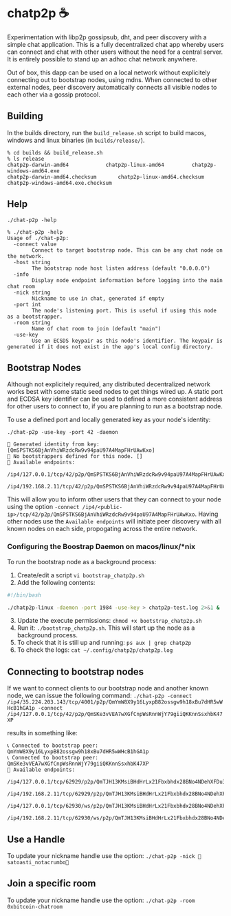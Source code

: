 # chatp2p ☕

Experimentation with libp2p gossipsub, dht, and peer discovery with a simple chat application. This is a fully decentralized chat app whereby users can connect and chat with other users without the need for a central server. It is entirely possible to stand up an adhoc chat network anywhere.

Out of box, this dapp can be used on a local network without explicitely connecting out to bootstrap nodes, using mdns. When connected to other external nodes, peer discovery automatically connects all visible nodes to each other via a gossip protocol.

## Building 
In the builds directory, run the `build_release.sh` script to build macos, windows and linux binaries (in `builds/release/`).

```
% cd builds && build_release.sh
% ls release 
chatp2p-darwin-amd64			chatp2p-linux-amd64			chatp2p-windows-amd64.exe
chatp2p-darwin-amd64.checksum		chatp2p-linux-amd64.checksum		chatp2p-windows-amd64.exe.checksum
```

## Help
`./chat-p2p -help`
```
% ./chat-p2p -help     
Usage of ./chat-p2p:
  -connect value
        Connect to target bootstrap node. This can be any chat node on the network.
  -host string
        The bootstrap node host listen address (default "0.0.0.0")
  -info
        Display node endpoint information before logging into the main chat room
  -nick string
        Nickname to use in chat, generated if empty
  -port int
        The node's listening port. This is useful if using this node as a bootstrapper.
  -room string
        Name of chat room to join (default "main")
  -use-key
        Use an ECSDS keypair as this node's identifier. The keypair is generated if it does not exist in the app's local config directory.
```

## Bootstrap Nodes
Although not explicitely required, any distributed decentralized network works best with some static seed nodes to get things wired up. A static port and ECDSA key identifier can be used to defined a more consistent address for other users to connect to, if you are planning to run as a bootstrap node. 

To use a defined port and locally generated key as your node's identity:

`./chat-p2p -use-key -port 42 -daemon`
```
🔐 Generated identity from key: [QmSPSTKS6BjAnVhiWRzdcRw9v94paU97A4MapFHrUAwKxo]
🔔 No bootstrappers defined for this node. []
👢 Available endpoints: 
        /ip4/127.0.0.1/tcp/42/p2p/QmSPSTKS6BjAnVhiWRzdcRw9v94paU97A4MapFHrUAwKxo
        /ip4/192.168.2.11/tcp/42/p2p/QmSPSTKS6BjAnVhiWRzdcRw9v94paU97A4MapFHrUAwKxo
```
This will allow you to inform other users that they can connect to your node using the option `-connect /ip4/<public-ip>/tcp/42/p2p/QmSPSTKS6BjAnVhiWRzdcRw9v94paU97A4MapFHrUAwKxo`. Having other nodes use the `Available endpoints` will initiate peer discovery with all known nodes on each side, propogating across the entire network.

### Configuring the Boostrap Daemon on macos/linux/*nix

To run the bootstrap node as a background process:

1. Create/edit a script `vi bootstrap_chatp2p.sh`
2. Add the following contents:
``` bash
#!/bin/bash

./chatp2p-linux -daemon -port 1984 -use-key > chatp2p-test.log 2>&1 &
```
3. Update the execute permissions: `chmod +x bootstrap_chatp2p.sh`
4. Run it: `./bootstrap_chatp2p.sh`. This will start up the node as a background process.
5. To check that it is still up and running: `ps aux | grep chatp2p`
6. To check the logs: `cat ~/.config/chatp2p/chatp2p.log`

## Connecting to bootstrap nodes
If we want to connect clients to our bootstrap node and another known node, we can issue the following command:
`./chat-p2p -connect /ip4/35.224.203.143/tcp/4001/p2p/QmYmW8X9y16LyxpB82ossgw9h18xBu7dHR5wWHcB1hGA1p -connect /ip4/127.0.0.1/tcp/42/p2p/QmSKe3vVEA7wXGfCnpWsRnnWjY79giiQKKnnSsxhbK47XP`

results in something like:

```
📞 Connected to bootstrap peer: QmYmW8X9y16LyxpB82ossgw9h18xBu7dHR5wWHcB1hGA1p
📞 Connected to bootstrap peer: QmSKe3vVEA7wXGfCnpWsRnnWjY79giiQKKnnSsxhbK47XP
👢 Available endpoints: 
        /ip4/127.0.0.1/tcp/62929/p2p/QmTJH13KMsiBHdHrLx21Fbxbhdx28BNo4NDehXFDu3BWXz
        /ip4/192.168.2.11/tcp/62929/p2p/QmTJH13KMsiBHdHrLx21Fbxbhdx28BNo4NDehXFDu3BWXz
        /ip4/127.0.0.1/tcp/62930/ws/p2p/QmTJH13KMsiBHdHrLx21Fbxbhdx28BNo4NDehXFDu3BWXz
        /ip4/192.168.2.11/tcp/62930/ws/p2p/QmTJH13KMsiBHdHrLx21Fbxbhdx28BNo4NDehXFDu3BWXz
```

## Use a Handle
To update your nickname handle use the option:
`./chat-p2p -nick 💊satoasti_notacrumbo💊`

## Join a specific room
To update your nickname handle use the option:
`./chat-p2p -room 0xbitcoin-chatroom`

